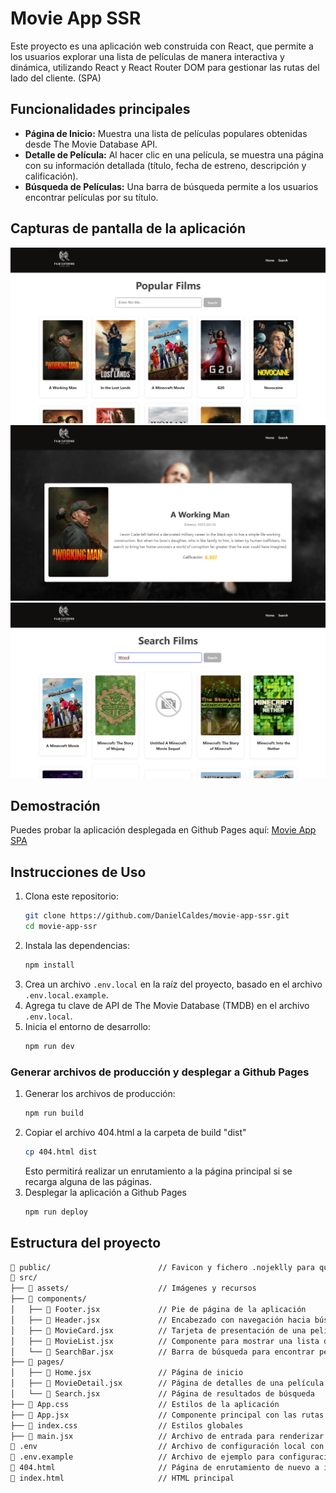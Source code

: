 # Movie App SSR

Este proyecto es una aplicación web construida con React, que permite a los usuarios explorar una lista de películas de manera interactiva y dinámica, utilizando React y React Router DOM para gestionar las rutas del lado del cliente. (SPA)

## Funcionalidades principales

- **Página de Inicio:** Muestra una lista de películas populares obtenidas desde The Movie Database API.
- **Detalle de Película:** Al hacer clic en una película, se muestra una página con su información detallada (título, fecha de estreno, descripción y calificación).
- **Búsqueda de Películas:** Una barra de búsqueda permite a los usuarios encontrar películas por su título.

## Capturas de pantalla de la aplicación

![Página principal](./readme-assets/Home.png)
![Detalles de película](./readme-assets/MovieDetails.png)
![Búsqueda de película](./readme-assets/Search.png)

## Demostración

Puedes probar la aplicación desplegada en Github Pages aquí:
[Movie App SPA](https://danielcaldes.github.io/movie-app-spa/)

## Instrucciones de Uso

1. Clona este repositorio:
   ```bash
   git clone https://github.com/DanielCaldes/movie-app-ssr.git
   cd movie-app-ssr
   ```
2. Instala las dependencias:
   ```bash
   npm install
   ```
3. Crea un archivo `.env.local` en la raíz del proyecto, basado en el archivo `.env.local.example`.
4. Agrega tu clave de API de The Movie Database (TMDB) en el archivo `.env.local`.
5. Inicia el entorno de desarrollo:
   ```bash
   npm run dev
   ```
### Generar archivos de producción y desplegar a Github Pages
1. Generar los archivos de producción:
    ```bash
    npm run build
    ```
2. Copiar el archivo 404.html a la carpeta de build "dist"
    ```bash
    cp 404.html dist
    ```
    Esto permitirá realizar un enrutamiento a la página principal si se recarga alguna de las páginas.
3. Desplegar la aplicación a Github Pages
    ```bash
    npm run deploy
    ```

## Estructura del proyecto
```bash
📁 public/                        // Favicon y fichero .nojeklly para que github permita renderizar 404.html
📁 src/
├── 📁 assets/                    // Imágenes y recursos
├── 📁 components/
│   ├── 📄 Footer.jsx             // Pie de página de la aplicación
│   ├── 📄 Header.jsx             // Encabezado con navegación hacia búsqueda y la página principal
│   ├── 📄 MovieCard.jsx          // Tarjeta de presentación de una película
│   ├── 📄 MovieList.jsx          // Componente para mostrar una lista de películas
│   └── 📄 SearchBar.jsx          // Barra de búsqueda para encontrar películas
├── 📁 pages/
│   ├── 📄 Home.jsx               // Página de inicio
│   ├── 📄 MovieDetail.jsx        // Página de detalles de una película específica
│   └── 📄 Search.jsx             // Página de resultados de búsqueda
├── 📄 App.css                    // Estilos de la aplicación
├── 📄 App.jsx                    // Componente principal con las rutas
├── 📄 index.css                  // Estilos globales
├── 📄 main.jsx                   // Archivo de entrada para renderizar la aplicación
📄 .env                           // Archivo de configuración local con API_KEY
📄 .env.example                   // Archivo de ejemplo para configuración del entorno local
📄 404.html                       // Página de enrutamiento de nuevo a index si se recarga la página
📄 index.html                     // HTML principal
```
